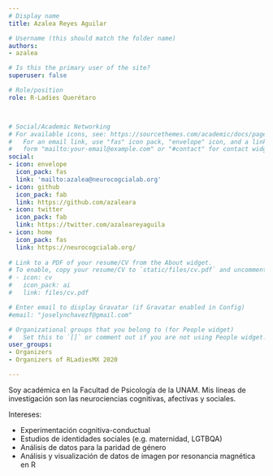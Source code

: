 ```yaml
---
# Display name
title: Azalea Reyes Aguilar

# Username (this should match the folder name)
authors:
- azalea

# Is this the primary user of the site?
superuser: false

# Role/position
role: R-Ladies Querétaro



# Social/Academic Networking
# For available icons, see: https://sourcethemes.com/academic/docs/page-builder/#icons
#   For an email link, use "fas" icon pack, "envelope" icon, and a link in the
#   form "mailto:your-email@example.com" or "#contact" for contact widget.
social:
- icon: envelope
  icon_pack: fas
  link: 'mailto:azalea@neurocogcialab.org'
- icon: github
  icon_pack: fab
  link: https://github.com/azaleara
- icon: twitter
  icon_pack: fab
  link: https://twitter.com/azaleareyaguila
- icon: home
  icon_pack: fas
  link: https://neurocogcialab.org/
  
# Link to a PDF of your resume/CV from the About widget.
# To enable, copy your resume/CV to `static/files/cv.pdf` and uncomment the lines below.
# - icon: cv
#   icon_pack: ai
#   link: files/cv.pdf

# Enter email to display Gravatar (if Gravatar enabled in Config)
#email: "joselynchavezf@gmail.com"

# Organizational groups that you belong to (for People widget)
#   Set this to `[]` or comment out if you are not using People widget.
user_groups:
- Organizers
- Organizers of RLadiesMX 2020

---
```


Soy académica en la Facultad de Psicología de la UNAM. Mis líneas de investigación son las neurociencias cognitivas, afectivas y sociales. 

Intereses: 
- Experimentación cognitiva-conductual
- Estudios de identidades sociales (e.g. maternidad, LGTBQA)
- Análisis de datos para la paridad de género
- Análisis y visualización de datos de imagen por resonancia magnética en R
